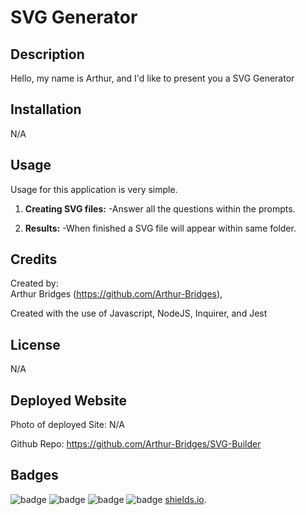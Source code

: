 # SVG Generator

## Description

Hello, my name is Arthur, and I'd like to present you a SVG Generator

## Installation

N/A

## Usage

Usage for this application is very simple. 

1. **Creating SVG files:**
-Answer all the questions within the prompts.

2. **Results:**
-When finished a SVG file will appear within same folder.



## Credits

Created by:   
Arthur Bridges (https://github.com/Arthur-Bridges),     
  

Created with the use of Javascript, NodeJS, Inquirer, and Jest

## License

N/A

## Deployed Website

Photo of deployed Site: N/A

Github Repo: https://github.com/Arthur-Bridges/SVG-Builder

## Badges


![badge](https://img.shields.io/badge/Arthurs%20badge-2EB107)
![badge](https://img.shields.io/badge/40%-HTML-FF704D)
![badge](https://img.shields.io/badge/5%-CSS-61CCD2)
![badge](https://img.shields.io/badge/55%-JavaScript-FF700B)
[shields.io](https://shields.io/).

